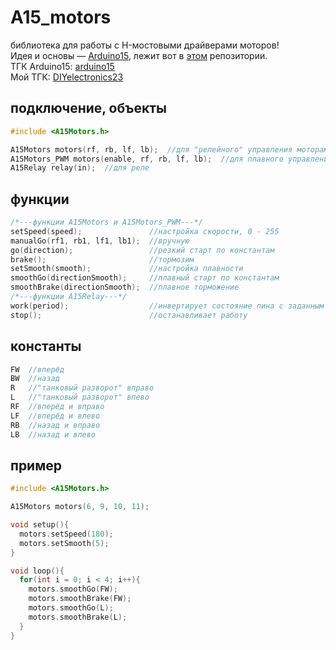 # A15_motors
библиотека для работы с H-мостовыми драйверами моторов!  
Идея и основы — [Arduino15](https://github.com/ArduinoChannel), лежит вот в [этом](https://github.com/ArduinoChannel/A15_motors) репозитории.  
ТГК Arduino15: [arduino15](https://t.me/arduino15)  
Мой ТГК: [DIYelectronics23](https://t.me/DIYelectronics23)  

## подключение, объекты
```cpp
#include <A15Motors.h>

A15Motors motors(rf, rb, lf, lb);  //для "релейного" управления моторами
A15Motors_PWM motors(enable, rf, rb, lf, lb);  //для плавного управления моторами
A15Relay relay(in);  //для реле
```
## функции
```cpp
/*---функции A15Motors и A15Motors_PWM---*/
setSpeed(speed);               //настройка скорости, 0 - 255
manualGo(rf1, rb1, lf1, lb1);  //вручную
go(direction);                 //резкий старт по константам
brake();                       //тормозим
setSmooth(smooth);             //настройка плавности
smoothGo(directionSmooth);     //плавный старт по константам
smoothBrake(directionSmooth);  //плавное торможение
/*---функции A15Relay---*/
work(period);                  //инвертирует состояние пина с заданным интервалом
stop();                        //останавливает работу
```
## константы
```cpp
FW  //вперёд
BW  //назад
R   //"танковый разворот" вправо
L   //"танковый разворот" влево
RF  //вперёд и вправо
LF  //вперёд и влево
RB  //назад и вправо
LB  //назад и влево
```
## пример
```cpp
#include <A15Motors.h>

A15Motors motors(6, 9, 10, 11);

void setup(){
  motors.setSpeed(180);
  motors.setSmooth(5);
}

void loop(){
  for(int i = 0; i < 4; i++){
    motors.smoothGo(FW);
    motors.smoothBrake(FW);
    motors.smoothGo(L);
    motors.smoothBrake(L);
  }
}
```
